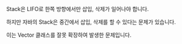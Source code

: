 Stack은 LIFO로 한쪽 방향에서만 삽입, 삭제가 일어나야 합니다.

하지만 자바의 Stack은 중간에서 삽입, 삭제를 할 수 있다는 문제가 있습니다.

이는 Vector 클래스를 잘못 확장하여 발생한 문제입니다.